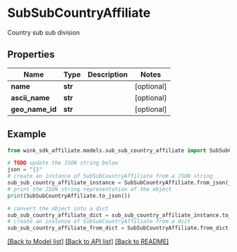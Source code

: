 # SubSubCountryAffiliate

Country sub sub division

## Properties

Name | Type | Description | Notes
------------ | ------------- | ------------- | -------------
**name** | **str** |  | [optional] 
**ascii_name** | **str** |  | [optional] 
**geo_name_id** | **str** |  | [optional] 

## Example

```python
from wink_sdk_affiliate.models.sub_sub_country_affiliate import SubSubCountryAffiliate

# TODO update the JSON string below
json = "{}"
# create an instance of SubSubCountryAffiliate from a JSON string
sub_sub_country_affiliate_instance = SubSubCountryAffiliate.from_json(json)
# print the JSON string representation of the object
print(SubSubCountryAffiliate.to_json())

# convert the object into a dict
sub_sub_country_affiliate_dict = sub_sub_country_affiliate_instance.to_dict()
# create an instance of SubSubCountryAffiliate from a dict
sub_sub_country_affiliate_from_dict = SubSubCountryAffiliate.from_dict(sub_sub_country_affiliate_dict)
```
[[Back to Model list]](../README.md#documentation-for-models) [[Back to API list]](../README.md#documentation-for-api-endpoints) [[Back to README]](../README.md)


